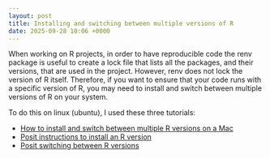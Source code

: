 ```yaml
---
layout: post
title: Installing and switching between multiple versions of R
date: 2025-09-28 10:06 +0000
---
```


When working on R projects, in order to have reproducible code the renv package is useful to create a lock file that lists all the packages, and their versions, that are used in the project. However, renv does not lock the version of R itself. Therefore, if you want to ensure that your code runs with a specific version of R, you may need to install and switch between multiple versions of R on your system.

To do this on linux (ubuntu), I used these three tutorials:
- [How to install and switch between multiple R versions on a Mac](https://www.monicathieu.com/posts/2024-05-21-multiple-r-versions.html)
- [Posit instructions to install an R version](https://docs.posit.co/resources/install-r.html)
- [Posit switching between R versions](https://support.posit.co/hc/en-us/articles/200486138-Changing-R-versions-for-the-RStudio-Desktop-IDE)

